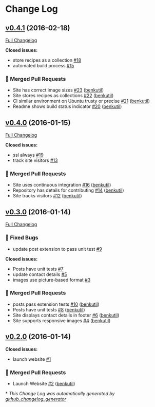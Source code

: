 # Change Log

## [v0.4.1](https://github.com/benkutil/benkutil.github.io/tree/v0.4.1) (2016-02-18)
[Full Changelog](https://github.com/benkutil/benkutil.github.io/compare/v0.4.0...v0.4.1)

**Closed issues:**

- store recipes as a collection [\#18](https://github.com/benkutil/benkutil.github.io/issues/18)
- automated build process [\#15](https://github.com/benkutil/benkutil.github.io/issues/15)

### :twisted_rightwards_arrows: Merged Pull Requests

- Site has correct image sizes [\#23](https://github.com/benkutil/benkutil.github.io/pull/23) ([benkutil](https://github.com/benkutil))
- Site stores recipes as collections [\#22](https://github.com/benkutil/benkutil.github.io/pull/22) ([benkutil](https://github.com/benkutil))
- CI similar environment on Ubuntu trusty or precise [\#21](https://github.com/benkutil/benkutil.github.io/pull/21) ([benkutil](https://github.com/benkutil))
- Readme shows build status indicator [\#20](https://github.com/benkutil/benkutil.github.io/pull/20) ([benkutil](https://github.com/benkutil))

## [v0.4.0](https://github.com/benkutil/benkutil.github.io/tree/v0.4.0) (2016-01-15)
[Full Changelog](https://github.com/benkutil/benkutil.github.io/compare/v0.3.0...v0.4.0)

**Closed issues:**

- ssl always [\#19](https://github.com/benkutil/benkutil.github.io/issues/19)
- track site visitors [\#13](https://github.com/benkutil/benkutil.github.io/issues/13)

### :twisted_rightwards_arrows: Merged Pull Requests

- Site uses continuous integration [\#16](https://github.com/benkutil/benkutil.github.io/pull/16) ([benkutil](https://github.com/benkutil))
- Repository has details for contributing [\#14](https://github.com/benkutil/benkutil.github.io/pull/14) ([benkutil](https://github.com/benkutil))
- Site tracks visitors [\#12](https://github.com/benkutil/benkutil.github.io/pull/12) ([benkutil](https://github.com/benkutil))

## [v0.3.0](https://github.com/benkutil/benkutil.github.io/tree/v0.3.0) (2016-01-14)
[Full Changelog](https://github.com/benkutil/benkutil.github.io/compare/v0.2.0...v0.3.0)

### :bug: Fixed Bugs

- update post extension to pass unit test [\#9](https://github.com/benkutil/benkutil.github.io/issues/9)

**Closed issues:**

- Posts have unit tests [\#7](https://github.com/benkutil/benkutil.github.io/issues/7)
- update contact details [\#5](https://github.com/benkutil/benkutil.github.io/issues/5)
- images use picture-based format [\#3](https://github.com/benkutil/benkutil.github.io/issues/3)

### :twisted_rightwards_arrows: Merged Pull Requests

- posts pass extension tests [\#10](https://github.com/benkutil/benkutil.github.io/pull/10) ([benkutil](https://github.com/benkutil))
- Posts have unit tests [\#8](https://github.com/benkutil/benkutil.github.io/pull/8) ([benkutil](https://github.com/benkutil))
- Site displays contact details in footer [\#6](https://github.com/benkutil/benkutil.github.io/pull/6) ([benkutil](https://github.com/benkutil))
- Site supports responsive images [\#4](https://github.com/benkutil/benkutil.github.io/pull/4) ([benkutil](https://github.com/benkutil))

## [v0.2.0](https://github.com/benkutil/benkutil.github.io/tree/v0.2.0) (2016-01-14)
**Closed issues:**

- launch website [\#1](https://github.com/benkutil/benkutil.github.io/issues/1)

### :twisted_rightwards_arrows: Merged Pull Requests

- Launch Website [\#2](https://github.com/benkutil/benkutil.github.io/pull/2) ([benkutil](https://github.com/benkutil))



\* *This Change Log was automatically generated by [github_changelog_generator](https://github.com/skywinder/Github-Changelog-Generator)*